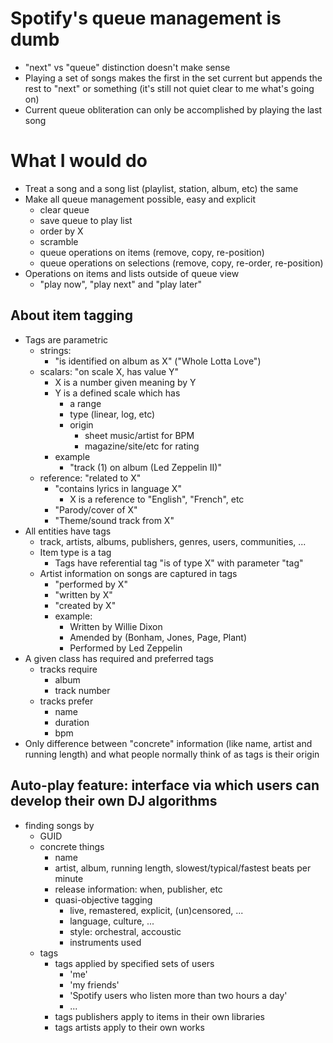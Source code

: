 # Spotify's queue management is dumb

  - "next" vs "queue" distinction doesn't make sense
  - Playing a set of songs makes the first in the set current but appends the
    rest to "next" or something (it's still not quiet clear to me what's going
    on)
  - Current queue obliteration can only be accomplished by playing the last song

# What I would do

  - Treat a song and a song list (playlist, station, album, etc) the same
  - Make all queue management possible, easy and explicit
    - clear queue
    - save queue to play list
    - order by X
    - scramble
    - queue operations on items (remove, copy, re-position)
    - queue operations on selections (remove, copy, re-order, re-position)
  - Operations on items and lists outside of queue view
    - "play now", "play next" and "play later"

## About item tagging

  - Tags are parametric
    - strings:
      - "is identified on album as X" ("Whole Lotta Love")
    - scalars: "on scale X, has value Y"
      - X is a number given meaning by Y
      - Y is a defined scale which has 
        - a range
        - type (linear, log, etc) 
        - origin 
          - sheet music/artist for BPM
          - magazine/site/etc for rating
      - example
        - "track (1) on album (Led Zeppelin II)"
    - reference: "related to X"
      - "contains lyrics in language X" 
        - X is a reference to "English", "French", etc
      - "Parody/cover of X"
      - "Theme/sound track from X"
  - All entities have tags
    - track, artists, albums, publishers, genres, users, communities, ...
    - Item type is a tag
      - Tags have referential tag "is of type X" with parameter "tag"
    - Artist information on songs are captured in tags
      - "performed by X"
      - "written by X"
      - "created by X"
      - example:
        - Written by Willie Dixon
        - Amended by (Bonham, Jones, Page, Plant)
        - Performed by Led Zeppelin
  - A given class has required and preferred tags
    - tracks require
      - album
      - track number
    - tracks prefer
      - name
      - duration
      - bpm
  - Only difference between "concrete" information (like name, artist and running
    length) and what people normally think of as tags is their origin

## Auto-play feature: interface via which users can develop their own DJ algorithms

  - finding songs by
    - GUID
    - concrete things
      - name
      - artist, album, running length, slowest/typical/fastest beats per minute
      - release information: when, publisher, etc
      - quasi-objective tagging
        - live, remastered, explicit, (un)censored, ...
        - language, culture, ...
        - style: orchestral, accoustic
        - instruments used
    - tags
      - tags applied by specified sets of users
        - 'me'
        - 'my friends'
        - 'Spotify users who listen more than two hours a day'
        - ...
      - tags publishers apply to items in their own libraries
      - tags artists apply to their own works

